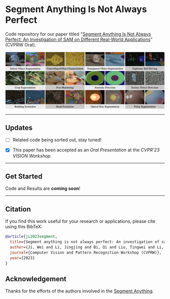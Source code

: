 # Segment Anything Is Not Always Perfect
Code repository for our paper titled "[Segment Anything Is Not Always Perfect: An Investigation of SAM on Different Real-World Applications](https://arxiv.org/pdf/2304.05750.pdf)" (CVPRW Oral). 

![avatar](https://github.com/LiuTingWed/SAM-Not-Perfect/blob/main/sample.png)

------

## Updates
- [ ] Related code being sorted out, stay tuned!
+ [x] This paper has been accepted as an *Oral Presentation* at the *CVPR'23 VISION Workshop*.

-------

## Get Started

Code and Results are **coming soon**!

-------

## Citation
If you find this work useful for your research or applications, please cite using this BibTeX:
```bibtex
@article{ji2023segment,
  title={Segment anything is not always perfect: An investigation of sam on different real-world applications},
  author={Ji, Wei and Li, Jingjing and Bi, Qi and Liu, Tingwei and Li, Wenbo and Cheng, Li},
  journal={Computer Vision and Pattern Recognition Workshop (CVPRW)},
  year={2023}
}
```

## Acknowledgement

Thanks for the efforts of the authors involved in the [Segment Anything](https://github.com/facebookresearch/segment-anything). 
